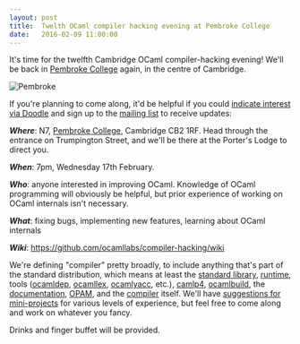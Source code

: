 ```yaml
---
layout: post
title:  Twelth OCaml compiler hacking evening at Pembroke College
date:   2016-02-09 11:00:00
---
```


It's time for the twelfth Cambridge OCaml compiler-hacking evening! We'll be back in [Pembroke College][pembroke] again, in the centre of Cambridge.

![Pembroke](/compiler-hacking/imgs/pembroke_new_court.jpg)

If you're planning to come along, it'd be helpful if you could [indicate interest via Doodle][doodle] and sign up to the [mailing list](http://lists.ocaml.org/listinfo/cam-compiler-hacking) to receive updates:

_**Where**_: N7, [Pembroke College](https://www.google.co.uk/maps/place/Pembroke+College/@52.2018741,0.1177328,17z/data=!3m1!4b1!4m2!3m1!1s0x47d870a2a3162b45:0x178705666a5d2498), Cambridge CB2 1RF. Head through the entrance on Trumpington Street, and we'll be there at the Porter's Lodge to direct you.

_**When**_: 7pm, Wednesday 17th February.

_**Who**_: anyone interested in improving OCaml. Knowledge of OCaml programming will obviously be helpful, but prior experience of working on OCaml internals isn't necessary.

_**What**_: fixing bugs, implementing new features, learning about OCaml internals

_**Wiki**_: https://github.com/ocamllabs/compiler-hacking/wiki

We're defining "compiler" pretty broadly, to include anything that's part of the standard distribution, which means at least the [standard library](https://github.com/ocaml/ocaml/tree/trunk/stdlib), [run](https://github.com/ocaml/ocaml/tree/trunk/byterun)[time](https://github.com/ocaml/ocaml/tree/trunk/asmrun), tools ([ocamldep](http://caml.inria.fr/pub/docs/manual-ocaml/depend.html), [ocamllex](https://realworldocaml.org/v1/en/html/parsing-with-ocamllex-and-menhir.html), [ocamlyacc](http://caml.inria.fr/pub/docs/manual-ocaml-4.00/manual026.html), etc.), [camlp4](https://github.com/ocaml/camlp4), [ocamlbuild](http://caml.inria.fr/pub/docs/manual-ocaml-400/manual032.html), the [documentation](https://github.com/ocaml/ocaml-manual), [OPAM](https://opam.ocaml.org/), and the [compiler](https://github.com/ocaml/ocaml) itself. We'll have [suggestions for mini-projects](https://github.com/ocamllabs/compiler-hacking/wiki/Things-to-work-on) for various levels of experience, but feel free to come along and work on whatever you fancy.

Drinks and finger buffet will be provided.

[pembroke]: http://www.pem.cam.ac.uk/
[doodle]: http://doodle.com/poll/u439rkzkawy8gftn
